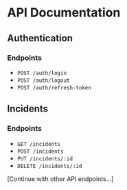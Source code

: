 # API Documentation

## Authentication

### Endpoints

- `POST /auth/login`
- `POST /auth/logout`
- `POST /auth/refresh-token`

## Incidents

### Endpoints

- `GET /incidents`
- `POST /incidents`
- `PUT /incidents/:id`
- `DELETE /incidents/:id`

[Continue with other API endpoints...]
